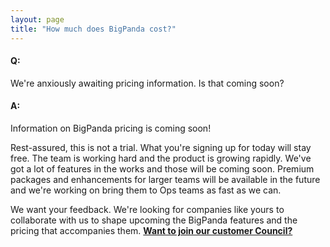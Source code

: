 ```yaml
---
layout: page
title: "How much does BigPanda cost?"
---
```


#### Q: 
We're anxiously awaiting pricing information. Is that coming soon?


#### A:  
Information on BigPanda pricing is coming soon! 

Rest-assured, this is not a trial. What you're signing up for today will stay free. The team is working hard and the product is growing rapidly. We've got a lot of features in the works and those will be coming soon. Premium packages and enhancements for larger teams will be available in the future and we're working on bring them to Ops teams as fast as we can.    

We want your feedback. We're looking for companies like yours to collaborate with us to shape upcoming the BigPanda features and the pricing that accompanies them. [**Want to join our customer Council?**](mailto:support@bigpanda.io?Subject=Customer%20Council%20at%20BigPanda)

